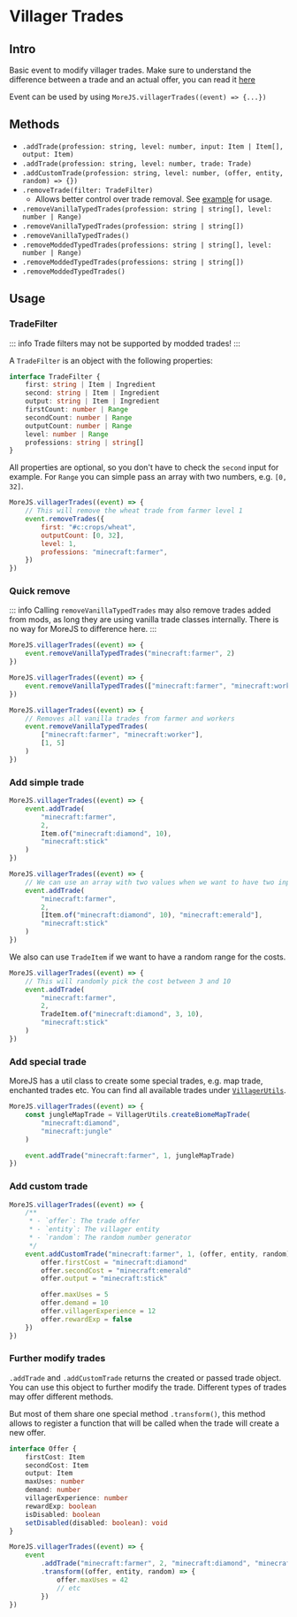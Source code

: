 # Villager Trades

## Intro

Basic event to modify villager trades. Make sure to understand the difference between a trade and an actual offer, you can read it [here](/understanding-trades)

Event can be used by using `MoreJS.villagerTrades((event) => {...})`

## Methods

-   `.addTrade(profession: string, level: number, input: Item | Item[], output: Item)`
-   `.addTrade(profession: string, level: number, trade: Trade)`
-   `.addCustomTrade(profession: string, level: number, (offer, entity, random) => {})`
-   `.removeTrade(filter: TradeFilter)`
    -   Allows better control over trade removal. See [example](#tradefilter) for usage.
-   `.removeVanillaTypedTrades(profession: string | string[], level: number | Range)`
-   `.removeVanillaTypedTrades(profession: string | string[])`
-   `.removeVanillaTypedTrades()`
-   `.removeModdedTypedTrades(professions: string | string[], level: number | Range)`
-   `.removeModdedTypedTrades(professions: string | string[])`
-   `.removeModdedTypedTrades()`

## Usage

### TradeFilter

::: info
Trade filters may not be supported by modded trades!
:::

A `TradeFilter` is an object with the following properties:

```ts
interface TradeFilter {
    first: string | Item | Ingredient
    second: string | Item | Ingredient
    output: string | Item | Ingredient
    firstCount: number | Range
    secondCount: number | Range
    outputCount: number | Range
    level: number | Range
    professions: string | string[]
}
```

All properties are optional, so you don't have to check the `second` input for example. For `Range` you can simple pass an array with two numbers, e.g. `[0, 32]`.

```js
MoreJS.villagerTrades((event) => {
    // This will remove the wheat trade from farmer level 1
    event.removeTrades({
        first: "#c:crops/wheat",
        outputCount: [0, 32],
        level: 1,
        professions: "minecraft:farmer",
    })
})
```

### Quick remove

::: info
Calling `removeVanillaTypedTrades` may also remove trades added from mods, as long they are using vanilla trade classes internally. There is no way for MoreJS to difference here.
:::

```js
MoreJS.villagerTrades((event) => {
    event.removeVanillaTypedTrades("minecraft:farmer", 2)
})
```

```js
MoreJS.villagerTrades((event) => {
    event.removeVanillaTypedTrades(["minecraft:farmer", "minecraft:worker"], 1)
})
```

```js
MoreJS.villagerTrades((event) => {
    // Removes all vanilla trades from farmer and workers
    event.removeVanillaTypedTrades(
        ["minecraft:farmer", "minecraft:worker"],
        [1, 5]
    )
})
```

### Add simple trade

```js
MoreJS.villagerTrades((event) => {
    event.addTrade(
        "minecraft:farmer",
        2,
        Item.of("minecraft:diamond", 10),
        "minecraft:stick"
    )
})
```

```js
MoreJS.villagerTrades((event) => {
    // We can use an array with two values when we want to have two inputs for the trade
    event.addTrade(
        "minecraft:farmer",
        2,
        [Item.of("minecraft:diamond", 10), "minecraft:emerald"],
        "minecraft:stick"
    )
})
```

We also can use `TradeItem` if we want to have a random range for the costs.

```js
MoreJS.villagerTrades((event) => {
    // This will randomly pick the cost between 3 and 10
    event.addTrade(
        "minecraft:farmer",
        2,
        TradeItem.of("minecraft:diamond", 3, 10),
        "minecraft:stick"
    )
})
```

### Add special trade

MoreJS has a util class to create some special trades, e.g. map trade, enchanted trades etc.
You can find all available trades under [`VillagerUtils`](/villager-utils).

```js
MoreJS.villagerTrades((event) => {
    const jungleMapTrade = VillagerUtils.createBiomeMapTrade(
        "minecraft:diamond",
        "minecraft:jungle"
    )

    event.addTrade("minecraft:farmer", 1, jungleMapTrade)
})
```

### Add custom trade

```js
MoreJS.villagerTrades((event) => {
    /**
     * - `offer`: The trade offer
     * - `entity`: The villager entity
     * - `random`: The random number generator
     */
    event.addCustomTrade("minecraft:farmer", 1, (offer, entity, random) => {
        offer.firstCost = "minecraft:diamond"
        offer.secondCost = "minecraft:emerald"
        offer.output = "minecraft:stick"

        offer.maxUses = 5
        offer.demand = 10
        offer.villagerExperience = 12
        offer.rewardExp = false
    })
})
```

### Further modify trades

`.addTrade` and `.addCustomTrade` returns the created or passed trade object. You can use this object to further modify the trade. Different types of trades may offer different methods.

But most of them share one special method `.transform()`, this method allows to register a function that will be called when the trade will create a new offer.

```ts
interface Offer {
    firstCost: Item
    secondCost: Item
    output: Item
    maxUses: number
    demand: number
    villagerExperience: number
    rewardExp: boolean
    isDisabled: boolean
    setDisabled(disabled: boolean): void
}
```

```js
MoreJS.villagerTrades((event) => {
    event
        .addTrade("minecraft:farmer", 2, "minecraft:diamond", "minecraft:stick")
        .transform((offer, entity, random) => {
            offer.maxUses = 42
            // etc
        })
})
```
